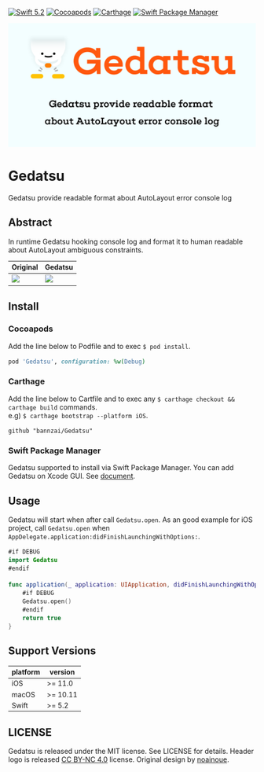 [![Swift 5.2](https://img.shields.io/badge/swift-5.2-ED523F.svg?style=flat)](https://swift.org/download/) [![Cocoapods](https://img.shields.io/cocoapods/v/Gedatsu.svg)](https://cocoapods.org/pods/Gedatsu) [![Carthage](https://img.shields.io/badge/Carthage-compatible-4BC51D.svg?style=flat)](https://github.com/Carthage/Carthage) [![Swift Package Manager](https://img.shields.io/badge/Swift%20Package%20Manager-compatible-brightgreen.svg)](https://github.com/apple/swift-package-manager)

[![Gedatsu](docs/logo.png)](docs/logo.png)

# Gedatsu
Gedatsu provide readable format about AutoLayout error console log

## Abstract
In runtime Gedatsu hooking console log and format it to human readable about AutoLayout ambiguous constraints.

| Original |  Gedatsu  |
| ---- | ---- |
|  <img width="100%" src="https://github.com/bannzai/Gedatsu/blob/master/docs/autolayout.png" />  |  <img width="100%" src="https://github.com/bannzai/Gedatsu/blob/master/docs/gedatsu.png" />  |

## Install
### Cocoapods
Add the line below to Podfile and to exec `$ pod install`.
```ruby
pod 'Gedatsu', configuration: %w(Debug)
```

### Carthage
Add the line below to Cartfile and to exec any `$ carthage checkout && carthage build` commands.  
e.g) `$ carthage bootstrap --platform iOS`.
```
github "bannzai/Gedatsu"
```

### Swift Package Manager
Gedatsu supported to install via Swift Package Manager.
You can add Gedatsu on Xcode GUI. See [document](https://developer.apple.com/documentation/xcode/adding_package_dependencies_to_your_app). 

## Usage
Gedatsu will start when after call `Gedatsu.open`.
As an good example for iOS project, call `Gedatsu.open` when `AppDelegate.application:didFinishLaunchingWithOptions:`.

```swift
#if DEBUG
import Gedatsu
#endif

func application(_ application: UIApplication, didFinishLaunchingWithOptions launchOptions: [UIApplication.LaunchOptionsKey: Any]?) -> Bool {
    #if DEBUG
    Gedatsu.open()
    #endif
    return true
}
```

## Support Versions
|  platform  |  version  |
| ---- | ---- |
|  iOS  |  >= 11.0  |  
|  macOS  |  >= 10.11  |  
|  Swift  |  >= 5.2  | 




## LICENSE
Gedatsu is released under the MIT license. See LICENSE for details.
Header logo is released [CC BY-NC 4.0](https://creativecommons.org/licenses/by-nc/4.0/deed) license. Original design by [noainoue](https://github.com/noainoue).

